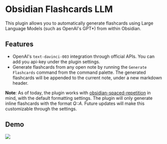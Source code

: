 # Obsidian Flashcards LLM

This plugin allows you to automatically generate flashcards using Large Language Models (such as OpenAI's GPT*) from within Obsidian.

## Features
- OpenAI's `text-davinci-003` integration through official APIs. You can add you api-key under the plugin settings.
- Generate flashcards from any open note by running the `Generate Flashcards` command from the command palette. The generated flashcards will be appended to the current note, under a new markdown header.

**Note**: As of today, the plugin works with [obsidian-spaced-repetition](https://github.com/st3v3nmw/obsidian-spaced-repetition) in mind, with the default formatting settings. The plugin will only generate inline flashcards with the format *Q::A*. Future updates will make this customizable through the settings.

## Demo
<img src="https://github.com/crybot/obsidian-flashcards-llm/blob/master/docs/flashcards.gif">

